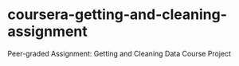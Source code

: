 # coursera-getting-and-cleaning-assignment
Peer-graded Assignment: Getting and Cleaning Data Course Project
